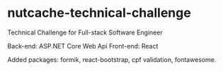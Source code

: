 # nutcache-technical-challenge

Technical Challenge for Full-stack Software Engineer

Back-end: ASP.NET Core Web Api
Front-end: React

Added packages: formik, react-bootstrap, cpf validation, fontawesome.
